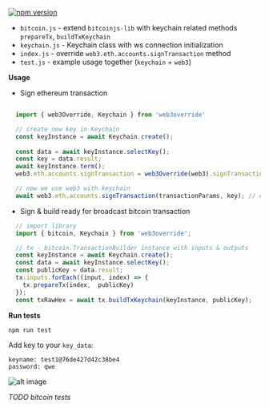 

[![npm version](https://badge.fury.io/js/web3override.svg)](https://badge.fury.io/js/web3override)

* `bitcoin.js` - extend `bitcoinjs-lib` with keychain related methods `prepareTx`, `buildTxKeychain`
* `keychain.js` - Keychain class with ws connection initialization
* `index.js` - override `web3.eth.accounts.signTransaction` method 
* `test.js` - example usage together (`keychain` + `web3`) 

**Usage**

* Sign ethereum transaction 
```javascript

  import { web3Override, Keychain } from 'web3override'

  // create new key in Keychain
  const keyInstance = await Keychain.create();
   
  const data = await keyInstance.selectKey();
  const key = data.result;
  await keyInstance.term();
  web3.eth.accounts.signTransaction = web3Override(web3).signTransaction;

  // now we use web3 with keychain
  await web3.eth.accounts.signTransaction(transactionParams, key); // overriden web3 function usage
```

* Sign & build ready for broadcast bitcoin transaction 

```javascript
  // import library
  import { bitcoin, Keychain } from 'web3override';

  // tx - bitcoin.TransactionBuilder instance with inputs & outputs
  const keyInstance = await Keychain.create();
  const data = await keyInstance.selectKey();
  const publicKey = data.result;
  tx.inputs.forEach((input, index) => {
    tx.prepareTx(index,  publicKey)
  });
  const txRawHex = await tx.buildTxKeychain(keyInstance, publicKey);

```

**Run tests**

```
npm run test
```
Add key to your `key_data`:
```
keyname: test1@76de427d42c38be4
password: qwe
```

![alt image](https://raw.githubusercontent.com/cypherpunk99/web3override/master/screencast.gif)

*TODO bitcoin tests*